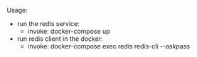 Usage:
* run the redis service:
    + invoke: docker-compose up
* run redis client in the docker:
    + invoke: docker-compose exec redis redis-cli --askpass
